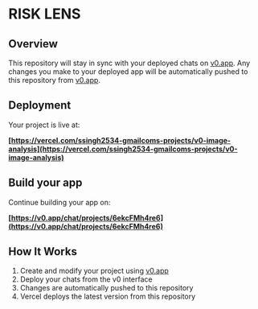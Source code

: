 # RISK LENS 

## Overview

This repository will stay in sync with your deployed chats on [v0.app](https://v0.app).
Any changes you make to your deployed app will be automatically pushed to this repository from [v0.app](https://v0.app).

## Deployment

Your project is live at:

**[https://vercel.com/ssingh2534-gmailcoms-projects/v0-image-analysis](https://vercel.com/ssingh2534-gmailcoms-projects/v0-image-analysis)**

## Build your app

Continue building your app on:

**[https://v0.app/chat/projects/6ekcFMh4re6](https://v0.app/chat/projects/6ekcFMh4re6)**

## How It Works

1. Create and modify your project using [v0.app](https://v0.app)
2. Deploy your chats from the v0 interface
3. Changes are automatically pushed to this repository
4. Vercel deploys the latest version from this repository
